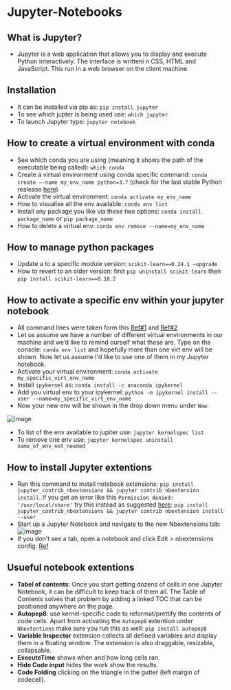 # Jupyter-Notebooks

## What is Jupyter?
- Jupyter is a web application that allows you to display and execute Python interactively. The interface is writteni n CSS, HTML and JavaScript. This run in a web browser on the client machine.

## Installation
- It can be installed via pip as: `pip install jupyter`
- To see which jupter is being used use: `which jupyter`
- To launch Jupyter type: `jupyter notebook`

## How to create a virtual environment with conda
- See which conda you are using (meaning it shows the path of the executable being called): `which conda`
- Create a virtual environment using conda specific command: `conda create –-name my_env_name python=3.7` (check for the last stable Python realease [here](https://www.python.org/downloads/macos/))
- Activate the virtual environment: `conda activate my_env_name` 
- How to visualise all the env available: `conda env list`
- Install any package you like via these two options: `conda install package_name` or `pip package_name`
- How to delete a virtual env: `conda env remove --name=my_env_name`

## How to manage python packages
- Update a to a specific module version: `scikit-learn==0.24.1 –upgrade`
- How to revert to an older version: first `pip uninstall scikit-learn` then `pip install scikit-learn==0.18.2`

## How to activate a specific env within your jupyter notebook
- All command lines were taken form this [Ref#1](https://medium.com/@nrk25693/how-to-add-your-conda-environment-to-your-jupyter-notebook-in-just-4-steps-abeab8b8d084) and [Ref#2](https://janakiev.com/blog/jupyter-virtual-envs/)
- Let us assume we have a number of different virtual environments in our machine and we’d like to remind ourself what these are. Type on the console: `conda env list` and hopefully more than one virt env will be shown. Now let us assume I'd like to use one of them in my Jupyter notebook.
- Activate your virtual environment: `conda activate my_specific_virt_env_name`
- Install `ipykernel` as: `conda install -c anaconda ipykernel`
- Add you virtual env to your ipykernel: `python -m ipykernel install --user --name=my_specific_virt_env_name`
- Now your new env will be shown in the drop down menu under `New`.

![image](https://user-images.githubusercontent.com/89139139/150124430-456ce370-12ca-4eab-8504-cefeda2e8194.png)

- To list of the env available to jupiter use: `jupyter kernelspec list`
- To remove one env use: `jupyter kernelspec uninstall name_of_env_not_needed`

## How to install Jupyter extentions
- Run this command to install notebook extensions: `pip install jupyter_contrib_nbextensions && jupyter contrib nbextension install`. If you get an error like this `Permission denied: '/usr/local/share'` try this instead as suggested [here](https://github.com/Calysto/matlab_kernel/issues/68): `pip install jupyter_contrib_nbextensions && jupyter contrib nbextension install --user`
- Start up a Jupyter Notebook and navigate to the new Nbextensions tab:
![image](https://user-images.githubusercontent.com/89139139/150533233-ddc25295-9f2b-43b6-aea0-305cb0a497cd.png)
- If you don’t see a tab, open a notebook and click Edit > nbextensions config.
[Ref](https://towardsdatascience.com/jupyter-notebook-extensions-517fa69d2231)

## Usueful notebook extentions
- **Tabel of contents**: Once you start getting dozens of cells in one Jupyter Notebook, it can be difficult to keep track of them all. The Table of Contents solves that problem by adding a linked TOC that can be positioned anywhere on the page.
- **Autopep8**: use kernel-specific code to reformat/prettify the contents of code cells. Apart from activating the `Autopep8` extention under `Nbextentions` make sure you run this as well: `pip install autopep8`
- **Variable Inspector** extension collects all defined variables and display them in a floating window. The extension is also draggable, resizable, collapsable.
- **ExecuteTime** shows when and how long cells ran.
- **Hide Code input** hides the work show the results.
- **Code Folding** clicking on the triangle in the gutter (left margin of codecell).



